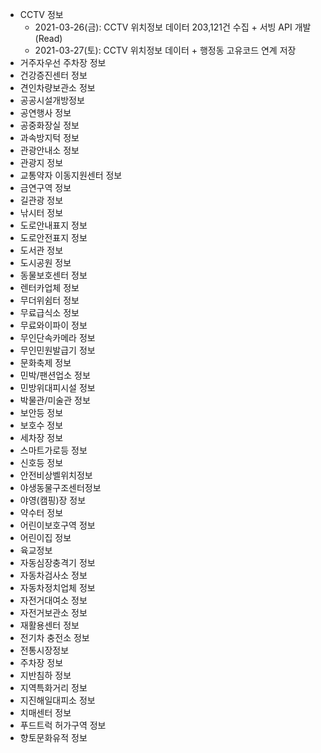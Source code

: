 * CCTV 정보
  * 2021-03-26(금): CCTV 위치정보 데이터 203,121건 수집 + 서빙 API 개발(Read)
  * 2021-03-27(토): CCTV 위치정보 데이터 + 행정동 고유코드 연계 저장
* 거주자우선 주차장 정보
* 건강증진센터 정보
* 견인차량보관소 정보
* 공공시설개방정보
* 공연행사 정보
* 공중화장실 정보
* 과속방지턱 정보
* 관광안내소 정보
* 관광지 정보
* 교통약자 이동지원센터 정보
* 금연구역 정보
* 길관광 정보
* 낚시터 정보
* 도로안내표지 정보
* 도로안전표지 정보
* 도서관 정보
* 도시공원 정보
* 동물보호센터 정보
* 렌터카업체 정보
* 무더위쉼터 정보
* 무료급식소 정보
* 무료와이파이 정보
* 무인단속카메라 정보
* 무인민원발급기 정보
* 문화축제 정보
* 민박/팬션업소 정보
* 민방위대피시설 정보
* 박물관/미술관 정보
* 보안등 정보
* 보호수 정보
* 세차장 정보
* 스마트가로등 정보
* 신호등 정보
* 안전비상벨위치정보
* 야생동물구조센터정보
* 야영(캠핑)장 정보
* 약수터 정보
* 어린이보호구역 정보
* 어린이집 정보
* 육교정보
* 자동심장충격기 정보
* 자동차검사소 정보
* 자동차정치업체 정보
* 자전거대여소 정보
* 자전거보관소 정보
* 재활용센터 정보
* 전기차 충전소 정보
* 전통시장정보
* 주차장 정보
* 지반침하 정보
* 지역특화거리 정보
* 지진해일대피소 정보
* 치매센터 정보
* 푸드트럭 허가구역 정보
* 향토문화유적 정보